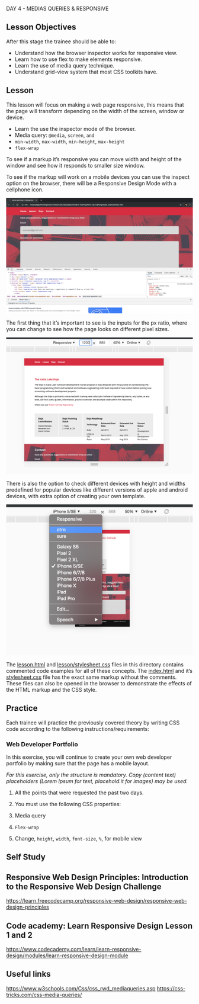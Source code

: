 DAY 4 - MEDIAS QUERIES & RESPONSIVE

## Lesson Objectives

After this stage the trainee should be able to:

+ Understand how the browser inspector works for responsive view.
+ Learn how to use flex to make elements responsive.
+ Learn the use of media query technique.
+ Understand grid-view system that most CSS toolkits have.

 ## Lesson

This lesson will focus on making a web page responsive, this means that the page will transform depending on the width of the screen, window or device.

+ Learn the use the inspector mode of the browser.
+ Media query: `@media`, `screen`, `and`
+ `min-width`, `max-width`, `min-height`, `max-height`
+ `flex-wrap`

To see if a markup it’s responsive you can move width and height of the window and see how it responds to smaller size window.

To see if the markup will work on a mobile devices you can use the inspect option on the browser, there will be a Responsive Design Mode with a cellphone icon.

![inspector](assets/images/inspector.png)

The first thing that it’s important to see is the inputs for the px ratio, where you can change to see how the page looks on different pixel sizes.

![responsive view](assets/images/responsive-view.png)

There is also the option to check different devices with height and widths predefined for popular devices like different versions of apple and android devices, with extra option of creating your own template.

![responsive mobile](assets/images/mobile-view.png)

The [lesson.html](lesson/lesson.html) and [lesson/stylesheet.css](lesson/assets/stylesheet.css) files in this directory contains commented code examples for all of these concepts. The [index.html](index.html) and it’s [stylesheet.css](assets/stylesheet.css) file has the exact same markup without the comments. These files can also be opened in the browser to demonstrate the effects of the HTML markup and the CSS style.

## Practice

Each trainee will practice the previously covered theory by writing CSS code according to the following instructions/requirements:


### Web Developer Portfolio

In this exercise, you will continue to create your own web developer portfolio by making sure that the page has a mobile layout.

*For this exercise, only the structure is mandatory. Copy (content text) placeholders (Lorem Ipsum for text, placehold.it for images) may be used.*

1. All the points that were requested the past two days.

2. You must use the following CSS properties:
  1. Media query
  2. `Flex-wrap`
  3. Change, `height`, `width`, `font-size`, `%`, for mobile view

## Self Study

## Responsive Web Design Principles: Introduction to the Responsive Web Design Challenge
https://learn.freecodecamp.org/responsive-web-design/responsive-web-design-principles

## Code academy: Learn Responsive Design Lesson 1 and 2
https://www.codecademy.com/learn/learn-responsive-design/modules/learn-responsive-design-module
## Useful links

https://www.w3schools.com/Css/css_rwd_mediaqueries.asp
https://css-tricks.com/css-media-queries/
 